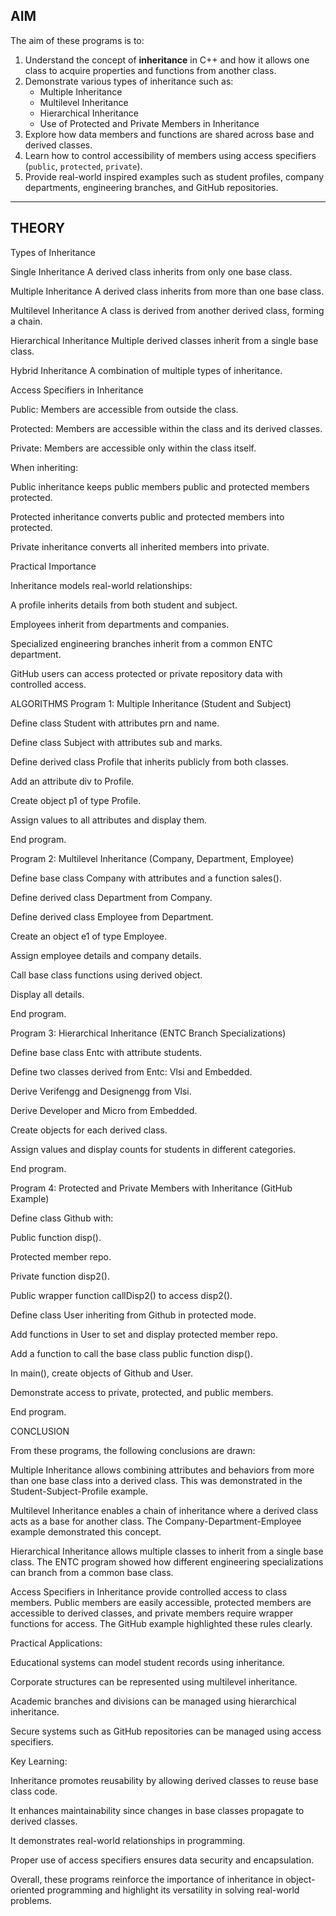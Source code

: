 ## AIM

The aim of these programs is to:

1. Understand the concept of **inheritance** in C++ and how it allows one class to acquire properties and functions from another class.
2. Demonstrate various types of inheritance such as:
   - Multiple Inheritance
   - Multilevel Inheritance
   - Hierarchical Inheritance
   - Use of Protected and Private Members in Inheritance
3. Explore how data members and functions are shared across base and derived classes.
4. Learn how to control accessibility of members using access specifiers (`public`, `protected`, `private`).
5. Provide real-world inspired examples such as student profiles, company departments, engineering branches, and GitHub repositories.

---

## THEORY
Types of Inheritance

Single Inheritance
A derived class inherits from only one base class.

Multiple Inheritance
A derived class inherits from more than one base class.

Multilevel Inheritance
A class is derived from another derived class, forming a chain.

Hierarchical Inheritance
Multiple derived classes inherit from a single base class.

Hybrid Inheritance
A combination of multiple types of inheritance.

Access Specifiers in Inheritance

Public: Members are accessible from outside the class.

Protected: Members are accessible within the class and its derived classes.

Private: Members are accessible only within the class itself.

When inheriting:

Public inheritance keeps public members public and protected members protected.

Protected inheritance converts public and protected members into protected.

Private inheritance converts all inherited members into private.

Practical Importance

Inheritance models real-world relationships:

A profile inherits details from both student and subject.

Employees inherit from departments and companies.

Specialized engineering branches inherit from a common ENTC department.

GitHub users can access protected or private repository data with controlled access.

ALGORITHMS
Program 1: Multiple Inheritance (Student and Subject)

Define class Student with attributes prn and name.

Define class Subject with attributes sub and marks.

Define derived class Profile that inherits publicly from both classes.

Add an attribute div to Profile.

Create object p1 of type Profile.

Assign values to all attributes and display them.

End program.

Program 2: Multilevel Inheritance (Company, Department, Employee)

Define base class Company with attributes and a function sales().

Define derived class Department from Company.

Define derived class Employee from Department.

Create an object e1 of type Employee.

Assign employee details and company details.

Call base class functions using derived object.

Display all details.

End program.

Program 3: Hierarchical Inheritance (ENTC Branch Specializations)

Define base class Entc with attribute students.

Define two classes derived from Entc: Vlsi and Embedded.

Derive Verifengg and Designengg from Vlsi.

Derive Developer and Micro from Embedded.

Create objects for each derived class.

Assign values and display counts for students in different categories.

End program.

Program 4: Protected and Private Members with Inheritance (GitHub Example)

Define class Github with:

Public function disp().

Protected member repo.

Private function disp2().

Public wrapper function callDisp2() to access disp2().

Define class User inheriting from Github in protected mode.

Add functions in User to set and display protected member repo.

Add a function to call the base class public function disp().

In main(), create objects of Github and User.

Demonstrate access to private, protected, and public members.

End program.


CONCLUSION

From these programs, the following conclusions are drawn:

Multiple Inheritance allows combining attributes and behaviors from more than one base class into a derived class. This was demonstrated in the Student-Subject-Profile example.

Multilevel Inheritance enables a chain of inheritance where a derived class acts as a base for another class. The Company-Department-Employee example demonstrated this concept.

Hierarchical Inheritance allows multiple classes to inherit from a single base class. The ENTC program showed how different engineering specializations can branch from a common base class.

Access Specifiers in Inheritance provide controlled access to class members. Public members are easily accessible, protected members are accessible to derived classes, and private members require wrapper functions for access. The GitHub example highlighted these rules clearly.

Practical Applications:

Educational systems can model student records using inheritance.

Corporate structures can be represented using multilevel inheritance.

Academic branches and divisions can be managed using hierarchical inheritance.

Secure systems such as GitHub repositories can be managed using access specifiers.

Key Learning:

Inheritance promotes reusability by allowing derived classes to reuse base class code.

It enhances maintainability since changes in base classes propagate to derived classes.

It demonstrates real-world relationships in programming.

Proper use of access specifiers ensures data security and encapsulation.

Overall, these programs reinforce the importance of inheritance in object-oriented programming and highlight its versatility in solving real-world problems.
